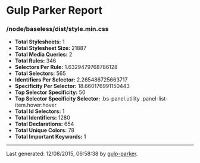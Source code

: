 # Gulp Parker Report


### /node/baseless/dist/style.min.css

- **Total Stylesheets:** 1
- **Total Stylesheet Size:** 21887
- **Total Media Queries:** 2
- **Total Rules:** 346
- **Selectors Per Rule:** 1.6329479768786128
- **Total Selectors:** 565
- **Identifiers Per Selector:** 2.265486725663717
- **Specificity Per Selector:** 18.660176991150443
- **Top Selector Specificity:** 50
- **Top Selector Specificity Selector:** .bs-panel.utility .panel-list-item.hover:hover
- **Total Id Selectors:** 1
- **Total Identifiers:** 1280
- **Total Declarations:** 654
- **Total Unique Colors:** 78
- **Total Important Keywords:** 1

* * *

Last generated: 12/08/2015, 06:58:38 by [gulp-parker](https://github.com/PavelDemyanenko/gulp-parker).

